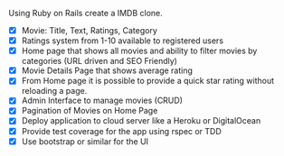 Using Ruby on Rails create a IMDB clone.

- [x] Movie: Title, Text, Ratings, Category
- [x] Ratings system from 1-10 available to registered users
- [x] Home page that shows all movies and ability to filter movies by categories (URL driven and SEO Friendly)
- [x] Movie Details Page that shows average rating
- [x] From Home page it is possible to provide a quick star rating without reloading a page.
- [x] Admin Interface to manage movies (CRUD)
- [x] Pagination of Movies on Home Page
- [x] Deploy application to cloud server like a Heroku or DigitalOcean
- [x] Provide test coverage for the app using rspec or TDD
- [x] Use bootstrap or similar for the UI
